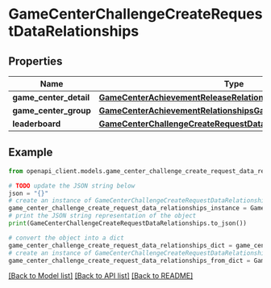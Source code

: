 # GameCenterChallengeCreateRequestDataRelationships


## Properties

Name | Type | Description | Notes
------------ | ------------- | ------------- | -------------
**game_center_detail** | [**GameCenterAchievementReleaseRelationshipsGameCenterDetail**](GameCenterAchievementReleaseRelationshipsGameCenterDetail.md) |  | [optional] 
**game_center_group** | [**GameCenterAchievementRelationshipsGameCenterGroup**](GameCenterAchievementRelationshipsGameCenterGroup.md) |  | [optional] 
**leaderboard** | [**GameCenterChallengeCreateRequestDataRelationshipsLeaderboard**](GameCenterChallengeCreateRequestDataRelationshipsLeaderboard.md) |  | [optional] 

## Example

```python
from openapi_client.models.game_center_challenge_create_request_data_relationships import GameCenterChallengeCreateRequestDataRelationships

# TODO update the JSON string below
json = "{}"
# create an instance of GameCenterChallengeCreateRequestDataRelationships from a JSON string
game_center_challenge_create_request_data_relationships_instance = GameCenterChallengeCreateRequestDataRelationships.from_json(json)
# print the JSON string representation of the object
print(GameCenterChallengeCreateRequestDataRelationships.to_json())

# convert the object into a dict
game_center_challenge_create_request_data_relationships_dict = game_center_challenge_create_request_data_relationships_instance.to_dict()
# create an instance of GameCenterChallengeCreateRequestDataRelationships from a dict
game_center_challenge_create_request_data_relationships_from_dict = GameCenterChallengeCreateRequestDataRelationships.from_dict(game_center_challenge_create_request_data_relationships_dict)
```
[[Back to Model list]](../README.md#documentation-for-models) [[Back to API list]](../README.md#documentation-for-api-endpoints) [[Back to README]](../README.md)


